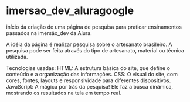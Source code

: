 # imersao_dev_aluragoogle
início da criação de uma página de pesquisa para praticar ensinamentos passados na imersão_dev da Alura.

A idéia da página é realizar pesquisa sobre o artesanato brasileiro.
A pesquisa pode ser feita através do tipo de artesanato, material ou técnica utilizada.

Tecnologias usadas:
HTML: A estrutura básica do site, que define o conteúdo e a organização das informações.
CSS: O visual do site, com cores, fontes, layouts e responsividade para diferentes dispositivos.
JavaScript: A mágica por trás da pesquisa! Ele faz a busca dinâmica, mostrando os resultados na tela em tempo real.
